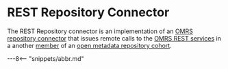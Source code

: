 <!-- SPDX-License-Identifier: CC-BY-4.0 -->
<!-- Copyright Contributors to the ODPi Egeria project. -->

# REST Repository Connector

The REST Repository connector is an implementation of an
[OMRS repository connector](connectors/repository-connector.md) that issues remote calls to the
[OMRS REST services](omrs-rest-services.md) in a another [member](/concepts/cohort-member) of an
[open metadata repository cohort](/services/omrs/cohort).



---8<-- "snippets/abbr.md"
